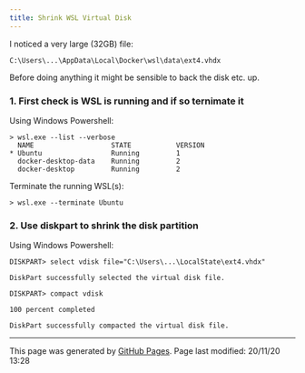 ```yaml
---
title: Shrink WSL Virtual Disk
---
```


I noticed a very large (32GB) file:

```
C:\Users\...\AppData\Local\Docker\wsl\data\ext4.vhdx
```

Before doing anything it might be sensible to back the disk etc. up.

### 1. First check is WSL is running and if so ternimate it

Using Windows Powershell:

```
> wsl.exe --list --verbose
  NAME                   STATE           VERSION
* Ubuntu                 Running         1
  docker-desktop-data    Running         2
  docker-desktop         Running         2
```

Terminate the running WSL(s):

```
> wsl.exe --terminate Ubuntu
```

### 2. Use diskpart to shrink the disk partition

Using Windows Powershell:

```
DISKPART> select vdisk file="C:\Users\...\LocalState\ext4.vhdx"

DiskPart successfully selected the virtual disk file.

DISKPART> compact vdisk

100 percent completed

DiskPart successfully compacted the virtual disk file.	
```

<hr>
<p class="pagedate">This page was generated by <a href=".">GitHub Pages</a>.  Page last modified: 20/11/20 13:28</p>
